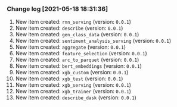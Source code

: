 ### Change log [2021-05-18 18:31:36]
1. New item created: `rnn_serving` (version: `0.0.1`)
2. New item created: `describe` (version: `0.0.1`)
3. New item created: `gen_class_data` (version: `0.0.1`)
4. New item created: `sentiment_analysis_serving` (version: `0.0.1`)
5. New item created: `aggregate` (version: `0.0.1`)
6. New item created: `feature_selection` (version: `0.0.1`)
7. New item created: `arc_to_parquet` (version: `0.0.1`)
8. New item created: `bert_embeddings` (version: `0.0.1`)
9. New item created: `xgb_custom` (version: `0.0.1`)
10. New item created: `xgb_test` (version: `0.0.1`)
11. New item created: `xgb_serving` (version: `0.0.1`)
12. New item created: `xgb_trainer` (version: `0.0.1`)
13. New item created: `describe_dask` (version: `0.0.1`)

